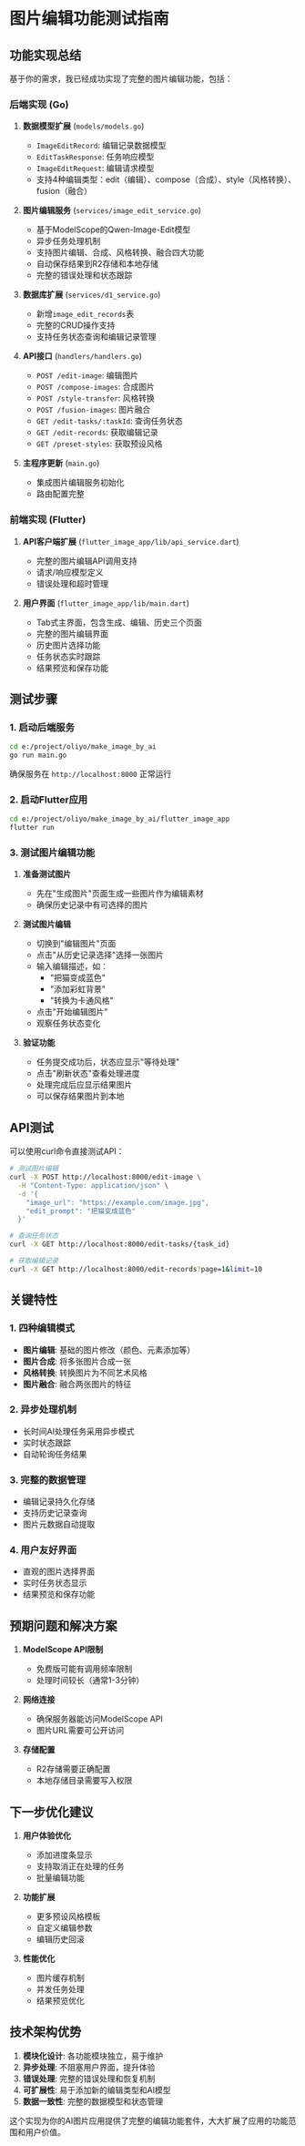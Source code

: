 # 图片编辑功能测试指南

## 功能实现总结

基于你的需求，我已经成功实现了完整的图片编辑功能，包括：

### 后端实现 (Go)

1. **数据模型扩展** (`models/models.go`)
   - `ImageEditRecord`: 编辑记录数据模型
   - `EditTaskResponse`: 任务响应模型
   - `ImageEditRequest`: 编辑请求模型
   - 支持4种编辑类型：edit（编辑）、compose（合成）、style（风格转换）、fusion（融合）

2. **图片编辑服务** (`services/image_edit_service.go`)
   - 基于ModelScope的Qwen-Image-Edit模型
   - 异步任务处理机制
   - 支持图片编辑、合成、风格转换、融合四大功能
   - 自动保存结果到R2存储和本地存储
   - 完整的错误处理和状态跟踪

3. **数据库扩展** (`services/d1_service.go`)
   - 新增`image_edit_records`表
   - 完整的CRUD操作支持
   - 支持任务状态查询和编辑记录管理

4. **API接口** (`handlers/handlers.go`)
   - `POST /edit-image`: 编辑图片
   - `POST /compose-images`: 合成图片
   - `POST /style-transfer`: 风格转换
   - `POST /fusion-images`: 图片融合
   - `GET /edit-tasks/:taskId`: 查询任务状态
   - `GET /edit-records`: 获取编辑记录
   - `GET /preset-styles`: 获取预设风格

5. **主程序更新** (`main.go`)
   - 集成图片编辑服务初始化
   - 路由配置完整

### 前端实现 (Flutter)

1. **API客户端扩展** (`flutter_image_app/lib/api_service.dart`)
   - 完整的图片编辑API调用支持
   - 请求/响应模型定义
   - 错误处理和超时管理

2. **用户界面** (`flutter_image_app/lib/main.dart`)
   - Tab式主界面，包含生成、编辑、历史三个页面
   - 完整的图片编辑界面
   - 历史图片选择功能
   - 任务状态实时跟踪
   - 结果预览和保存功能

## 测试步骤

### 1. 启动后端服务

```bash
cd e:/project/oliyo/make_image_by_ai
go run main.go
```

确保服务在 `http://localhost:8000` 正常运行

### 2. 启动Flutter应用

```bash
cd e:/project/oliyo/make_image_by_ai/flutter_image_app
flutter run
```

### 3. 测试图片编辑功能

1. **准备测试图片**
   - 先在"生成图片"页面生成一些图片作为编辑素材
   - 确保历史记录中有可选择的图片

2. **测试图片编辑**
   - 切换到"编辑图片"页面
   - 点击"从历史记录选择"选择一张图片
   - 输入编辑描述，如：
     - "把猫变成蓝色"
     - "添加彩虹背景"
     - "转换为卡通风格"
   - 点击"开始编辑图片"
   - 观察任务状态变化

3. **验证功能**
   - 任务提交成功后，状态应显示"等待处理"
   - 点击"刷新状态"查看处理进度
   - 处理完成后应显示结果图片
   - 可以保存结果图片到本地

## API测试

可以使用curl命令直接测试API：

```bash
# 测试图片编辑
curl -X POST http://localhost:8000/edit-image \
  -H "Content-Type: application/json" \
  -d '{
    "image_url": "https://example.com/image.jpg",
    "edit_prompt": "把猫变成蓝色"
  }'

# 查询任务状态
curl -X GET http://localhost:8000/edit-tasks/{task_id}

# 获取编辑记录
curl -X GET http://localhost:8000/edit-records?page=1&limit=10
```

## 关键特性

### 1. 四种编辑模式
- **图片编辑**: 基础的图片修改（颜色、元素添加等）
- **图片合成**: 将多张图片合成一张
- **风格转换**: 转换图片为不同艺术风格
- **图片融合**: 融合两张图片的特征

### 2. 异步处理机制
- 长时间AI处理任务采用异步模式
- 实时状态跟踪
- 自动轮询任务结果

### 3. 完整的数据管理
- 编辑记录持久化存储
- 支持历史记录查询
- 图片元数据自动提取

### 4. 用户友好界面
- 直观的图片选择界面
- 实时任务状态显示
- 结果预览和保存功能

## 预期问题和解决方案

1. **ModelScope API限制**
   - 免费版可能有调用频率限制
   - 处理时间较长（通常1-3分钟）

2. **网络连接**
   - 确保服务器能访问ModelScope API
   - 图片URL需要可公开访问

3. **存储配置**
   - R2存储需要正确配置
   - 本地存储目录需要写入权限

## 下一步优化建议

1. **用户体验优化**
   - 添加进度条显示
   - 支持取消正在处理的任务
   - 批量编辑功能

2. **功能扩展**
   - 更多预设风格模板
   - 自定义编辑参数
   - 编辑历史回滚

3. **性能优化**
   - 图片缓存机制
   - 并发任务处理
   - 结果预览优化

## 技术架构优势

1. **模块化设计**: 各功能模块独立，易于维护
2. **异步处理**: 不阻塞用户界面，提升体验  
3. **错误处理**: 完整的错误处理和恢复机制
4. **可扩展性**: 易于添加新的编辑类型和AI模型
5. **数据一致性**: 完整的数据模型和状态管理

这个实现为你的AI图片应用提供了完整的编辑功能套件，大大扩展了应用的功能范围和用户价值。